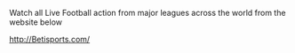 Watch all Live Football action from major leagues across the world from the website below

http://Betisports.com/
